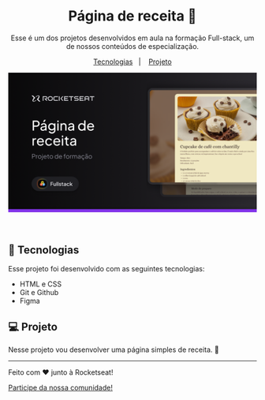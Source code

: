 <h1 align="center"> Página de receita 🎂 </h1>

<p align="center">
Esse é um dos projetos desenvolvidos em aula na formação Full-stack, um de nossos conteúdos de especialização.
</p>

<p align="center">
  <a href="#-tecnologias">Tecnologias</a>&nbsp;&nbsp;&nbsp;|&nbsp;&nbsp;&nbsp;
  <a href="#-projeto">Projeto</a>
</p>

<p align="center">
  <img alt="Capa Página de receita" src=".github/preview.png">
</p>

<br>

## 🚀 Tecnologias

Esse projeto foi desenvolvido com as seguintes tecnologias:

- HTML e CSS
- Git e Github
- Figma

## 💻 Projeto

Nesse projeto vou desenvolver uma página simples de receita. 🥳

---

Feito com ♥ junto à Rocketseat!

[Participe da nossa comunidade!](https://discord.gg/rocketseat)

